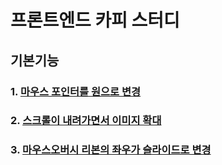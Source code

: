 # 프론트엔드 카피 스터디

## 기본기능
### 1. [마우스 포인터를 원으로 변경](./basic-tech/cursorCircleForm.html)
### 2. [스크롤이 내려가면서 이미지 확대](./basic-tech/zoomImageScroll.html)
### 3. [마우스오버시 리본의 좌우가 슬라이드로 변경](./basic-tech/cssRibbon.html)
